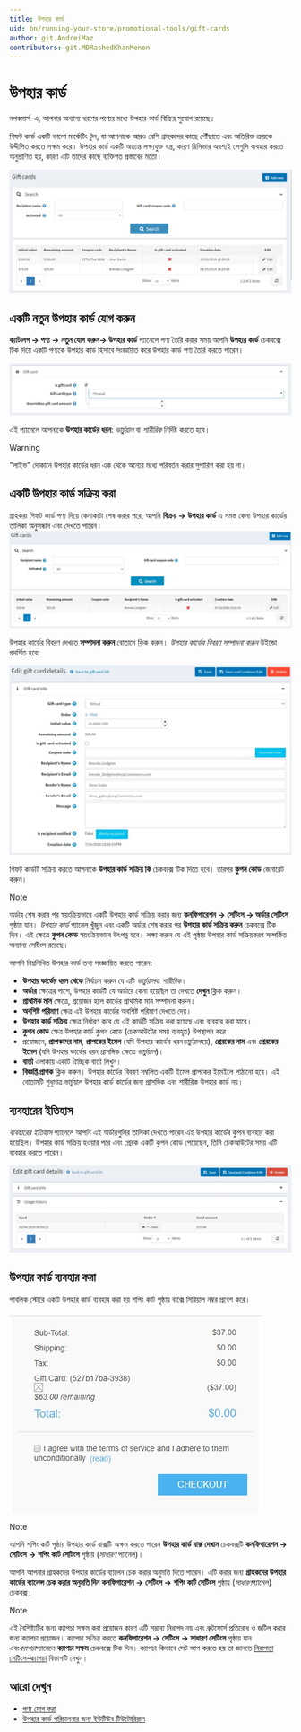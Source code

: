 ```yaml
---
title: উপহার কার্ড
uid: bn/running-your-store/promotional-tools/gift-cards
author: git.AndreiMaz
contributors: git.MDRashedKhanMenon
---
```


# উপহার কার্ড

নপকমার্স-এ, আপনার অন্যান্য ধরণের পণ্যের মধ্যে উপহার কার্ড বিক্রির সুযোগ রয়েছে।

গিফট কার্ড একটি ভালো মার্কেটিং টুল, যা আপনাকে আরও বেশি গ্রাহকদের কাছে পৌঁছাতে এবং অতিরিক্ত ক্রয়কে উদ্দীপিত করতে সক্ষম করে। উপহার কার্ড একটি অত্যন্ত লক্ষ্যযুক্ত যন্ত্র, কারণ রিসিভার অবশ্যই সেগুলি ব্যবহার করতে অনুপ্রাণিত হয়, কারণ এটি তাদের কাছে ব্যক্তিগত প্রস্তাবের মতো।

![নপকমার্স উপহার কার্ড](_static/gift-cards/gift_main.png)

## একটি নতুন উপহার কার্ড যোগ করুন

**ক্যাটালগ → পণ্য → নতুন যোগ করুন→ উপহার কার্ড** প্যানেলে পণ্য তৈরি করার সময় আপনি **উপহার কার্ড** চেকবক্সে টিক দিয়ে একটি পণ্যকে উপহার কার্ড হিসাবে সংজ্ঞায়িত করে উপহার কার্ড পণ্য তৈরি করতে পারেন।

![উপহার কার্ড](_static/gift-cards/is_gift_card.png)

এই প্যানেলে আপনাকে **উপহার কার্ডের ধরন**: *ভার্চুয়াল* বা *শারীরিক* নির্দিষ্ট করতে হবে।

> [!WARNING]
>
> "লাইভ" দোকানে উপহার কার্ডের ধরন এক থেকে অন্যের মধ্যে পরিবর্তন করার সুপারিশ করা হয় না।

## একটি উপহার কার্ড সক্রিয় করা

গ্রাহকরা গিফট কার্ড পণ্য দিয়ে কেনাকাটা শেষ করার পরে, আপনি **বিক্রয় → উপহার কার্ড** এ সমস্ত কেনা উপহার কার্ডের তালিকা অনুসন্ধান এবং দেখতে পারেন।
![উপহার কার্ড](_static/gift-cards/gift-cards.jpg)

উপহার কার্ডের বিবরণ দেখতে **সম্পাদনা করুন** বোতামে ক্লিক করুন। *উপহার কার্ডের বিবরণ সম্পাদনা করুন* উইন্ডো প্রদর্শিত হবে:

![উপহার কার্ড সম্পাদনা করুন](_static/gift-cards/gift-card-edit.jpg)

গিফট কার্ডটি সক্রিয় করতে আপনাকে **উপহার কার্ড সক্রিয় কি** চেকবক্সে টিক দিতে হবে। তারপর **কুপন কোড** জেনারেট করুন।

> [!NOTE]
>
> অর্ডার শেষ করার পর স্বয়ংক্রিয়ভাবে একটি উপহার কার্ড সক্রিয় করার জন্য **কনফিগারেশন → সেটিংস → অর্ডার সেটিংস** পৃষ্ঠায় যান। *উপহার কার্ড* প্যানেল খুঁজুন এবং একটি অর্ডার শেষ করার পর **উপহার কার্ড সক্রিয় করুন** চেকবক্সে টিক দিন। এই ক্ষেত্রে **কুপন কোড** স্বয়ংক্রিয়ভাবে উৎপন্ন হবে।
> লক্ষ্য করুন যে এই পৃষ্ঠায় উপহার কার্ড সক্রিয়করণ সম্পর্কিত অন্যান্য সেটিংস রয়েছে।

আপনি নিম্নলিখিত উপহার কার্ড তথ্য সংজ্ঞায়িত করতে পারেন:

- **উপহার কার্ডের ধরন থেকে** নির্বাচন করুন যে এটি *ভার্চুয়াল*বা *শারীরিক*।
- **অর্ডার** ক্ষেত্রের পাশে, উপহার কার্ডটি যে অর্ডারে কেনা হয়েছিল তা দেখতে **দেখুন** ক্লিক করুন।
- **প্রাথমিক মান** ক্ষেত্রে, প্রয়োজন হলে কার্ডের প্রাথমিক মান সম্পাদনা করুন।
- **অবশিষ্ট পরিমাণ** ক্ষেত্র এই উপহার কার্ডের অবশিষ্ট পরিমাণ দেখতে দেয়।
- **উপহার কার্ড সক্রিয়** ক্ষেত্র নির্ধারণ করে যে এই কার্ডটি সক্রিয় করা হয়েছে এবং ব্যবহার করা যাবে।
- **কুপন কোড** ক্ষেত্র উপহার কার্ড কুপন কোড (চেকআউটের সময় ব্যবহৃত) উপস্থাপন করে।
- প্রয়োজনে, **প্রাপকদের নাম**, **প্রাপকের ইমেল** (যদি উপহার কার্ডের ধরন*ভার্চুয়াল*হয়), **প্রেরকের নাম** এবং **প্রেরকের ইমেল** (যদি উপহার কার্ডের ধরন প্রাসঙ্গিক ক্ষেত্রে *ভার্চুয়াল*)।
- **বার্তা** এলাকায় একটি ঐচ্ছিক বার্তা লিখুন।
- **বিজ্ঞপ্তি প্রাপক** ক্লিক করুন। উপহার কার্ডের বিবরণ সম্বলিত একটি ইমেল প্রাপকের ইমেইলে পাঠানো হবে। এই বোতামটি শুধুমাত্র ভার্চুয়াল উপহার কার্ড কার্ডের জন্য প্রাসঙ্গিক এবং শারীরিক উপহার কার্ড নয়।

## ব্যবহারের ইতিহাস

*ব্যবহারের ইতিহাস* প্যানেলে আপনি এই অর্ডারগুলির তালিকা দেখতে পারেন এই উপহার কার্ডের কুপন ব্যবহার করা হয়েছিল। উপহার কার্ড সক্রিয় হওয়ার পরে এবং প্রেরক একটি কুপন কোড পেয়েছেন, তিনি চেকআউটের সময় এটি ব্যবহার করতে পারেন।

![উপহার কার্ড ব্যবহারের ইতিহাস](_static/gift-cards/gift-usage.jpg)

## উপহার কার্ড ব্যবহার করা

পাবলিক স্টোরে একটি উপহার কার্ড ব্যবহার করা হয় শপিং কার্ট পৃষ্ঠায় বাক্সে সিরিয়াল নম্বর প্রবেশ করে।

![উপহার কার্ড ব্যবহার করা](_static/gift-cards/using-geft-cards.jpg)

> [!NOTE]
>
> আপনি শপিং কার্ট পৃষ্ঠায় উপহার কার্ড বাক্সটি অক্ষম করতে পারেন **উপহার কার্ড বাক্স দেখান** চেকবক্সটি **কনফিগারেশন → সেটিংস → শপিং কার্ট সেটিংস** পৃষ্ঠায় (*সাধারণ* প্যানেল)।

আপনি আপনার গ্রাহকদের উপহার কার্ডের ব্যালেন চেক করার অনুমতি দিতে পারেন। এটি করার জন্য **গ্রাহকদের উপহার কার্ডের ব্যালেন্স চেক করার অনুমতি দিন** **কনফিগারেশন → সেটিংস → শপিং কার্ট সেটিংস** পৃষ্ঠায় (*সাধারণ*প্যানেল) চেকবক্স।

> [!NOTE]
>
> এই বৈশিষ্ট্যটির জন্য ক্যাপচা সক্ষম করা প্রয়োজন কারণ এটি সম্ভাব্য নিরাপদ নয় এবং ব্রুটফোর্স প্রতিরোধ ও জটিল করার জন্য ক্যাপচা প্রয়োজন। ক্যাপচা সক্রিয় করতে **কনফিগারেশন → সেটিংস → সাধারণ সেটিংস** পৃষ্ঠায় যান এবং*ক্যাপচা*প্যানেলে **ক্যাপচা সক্ষম** চেকবক্সে টিক দিন। ক্যাপচা কিভাবে সেট আপ করতে হয় তা জানতে [নিরাপত্তা সেটিংস-ক্যাপচা](xref:bn/getting-start/advanced-configuration/security-settings#captcha) বিভাগটি দেখুন।

## আরো দেখুন

- [পণ্য যোগ করা](xref:bn/running-your-store/catalog/products/add-products)
- [উপহার কার্ড পরিচালনার জন্য ইউটিউব টিউটোরিয়াল](https://www.youtube.com/watch?v=4SJ7uBZGas0&index=4&list=PLnL_aDfmRHwsbhj621A-RFb1KnzeFxYz4)
